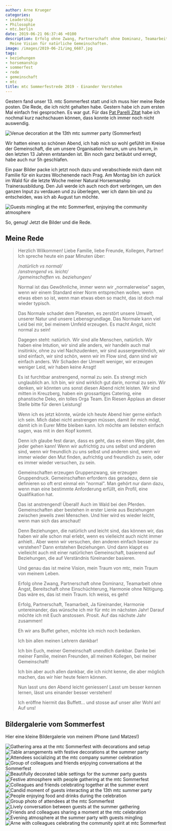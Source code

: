 ```yaml
---
author: Arne Krueger
categories:
- Leadership
- Philosophie
- mtc.berlin
date: 2019-06-21 06:37:46 +0100
description: Erfolg ohne Zwang, Partnerschaft ohne Dominanz, Teamarbeit ohne Angst.
  Meine Vision für natürliche Gemeinschaften.
image: /images/2019-06-21/img_6687.jpg
tags:
- beziehungen
- horsemanship
- sommerfest
- rede
- gemeinschaft
- mtc
title: mtc Sommerfestrede 2019 - Einander Verstehen
---
```



Gestern fand unser 13. mtc Sommerfest statt und ich muss hier meine Rede posten. Die Rede, die ich nicht gehalten habe. Gestern habe ich zum ersten Mal einfach frei gesprochen. Es war gut. Für das [Pat Parelli Zitat](https://pin.it/xgayifa4fb3afz) habe ich nochmal kurz nachschauen können, dass konnte ich immer noch nicht auswendig.

![Venue decoration at the 13th mtc summer party (Sommerfest)](/images/2019-06-21/img_6282.jpg)

Wir hatten einen so schönen Abend, ich hab mich so wohl gefühlt im Kreise der Gemeinschaft, die um unsere Organisation herum, um uns herum, in den letzten 13 Jahren entstanden ist. Bin noch ganz betäubt und erregt, habe auch nur 5h geschlafen.

Ein paar Bilder packe ich jetzt noch dazu und verabschiede mich dann mit Familie für ein kurzes Wochenende nach Prag. Am Montag bin ich zurück im Wald für die letzte Woche meiner Natural Horsemanship Trainerausbildung. Den Juli werde ich auch noch dort verbringen, um den ganzen Input zu verdauen und zu überlegen, wer ich dann bin und zu entscheiden, was ich ab August tun möchte.

![Guests mingling at the mtc Sommerfest, enjoying the community atmosphere](/images/2019-06-21/img_6675.jpg)

So, genug! Jetzt die Bilder und die Rede.

## Meine Rede

> Herzlich Wilkommen! Liebe Familie, liebe Freunde, Kollegen, Partner! Ich spreche heute ein paar Minuten über: 
> 
> */natürlich vs normal/*  
> */anstrengend vs. leicht/*  
> */gemeinschaften vs. beziehungen/*
> 
> Normal ist das Gewöhnliche, immer wenn wir „normalerweise" sagen, wenn wir einem Standard einer Norm entsprechen wollen, wenn etwas eben so ist, wenn man etwas eben so macht, das ist doch mal wieder typisch.
> 
> Das Normale schadet dem Planeten, es zerstört unsere Umwelt, unserer Natur und unsere Lebensgrundlage. Das Normale kann viel Leid bei mir, bei meinem Umfeld erzeugen. Es macht Angst, nicht normal zu sein!
> 
> Dagegen steht: natürlich. Wir sind alle Menschen, natürlich. Wir haben eine Intution, wir sind alle anders, wir handeln auch mal insitinkiv, ohne zu viel Nachzudenken, wir sind aussergewöhnlich, wir sind einfach, wir sind schön, wenn wir im Flow sind, dann sind wir einfach anders. Wir Schaden der Umwelt weniger, wir erzeugen weniger Leid, wir haben keine Ansgt!
> 
> Es ist furchtbar anstrengend, normal zu sein. Es strengt mich unglaublich an. Ich bin, wir sind wirklich gut darin, normal zu sein. Wir denken, wir könnten uns sonst diesen Abend nicht leisten. Wir sind mitten in Kreuzberg, haben ein grossartiges Catering, eine phanstische Deko, ein tolles Orga Team. Ein Riesen Applaus an dieser Stelle bitte für deren Leistung!
> 
> Wenn ich es jetzt könnte, würde ich heute Abend hier gerne einfach ich sein. Mich dabei nicht anstrengen müssen, damit ihr mich mögt, damit ich in Eurer Mitte bleiben kann. Ich möchte am liebsten einfach sagen, was mit in den Kopf kommt.
> 
> Denn ich glaube fest daran, dass es geht, das es einen Weg gibt, den jeder gehen kann! Wenn wir aufrichtig zu uns selbst und anderen sind, wenn wir freundlich zu uns selbst und anderen sind, wenn wir immer wieder den Mut finden, aufrichtig und freundlich zu sein, oder es immer wieder versuchen, zu sein.
> 
> Gemeinschaften erzeugen Gruppenzwang, sie erzeugen Gruppendruck. Gemeinschaften erfordern das geradezu, denn sie definieren so oft erst einmal ein "normal". Man gehört nur dann dazu, wenn man eine bestimmte Anforderung erfüllt, ein Profil, eine Qualifikation hat.
> 
> Das ist anstrengend! Überall! Auch im Wald bei den Pferden. Gemeinschaften aber bestehen in erster Lienie aus Beziehungen zwischen jeweils zwei Menschen. Und hier wird es wieder leicht, wenn man sich das anschaut!
> 
> Denn Beziehungen, die natürlich und leicht sind, das können wir, das haben wir alle schon mal erlebt, wenn es vielleicht auch nicht immer anhielt.. Aber wenn wir versuchen, den anderen einfach besser zu verstehen? Dann entstehen Beziehungen. Und dann klappt es vielleicht auch mit einer natürlichen Gemeinschaft, basierend auf Beziehungen, die auf Verständnis füreinander basieren.
> 
> Und genau das ist meine Vision, mein Traum von mtc, mein Traum von meinem Leben.
> 
> Erfolg ohne Zwang, Partnerschaft ohne Dominanz, Teamarbeit ohne Angst, Bereitschaft ohne Einschüchterung, Harmonie ohne Nötigung. Das wäre es, das ist mein Traum. Ich weiss, es geht!
> 
> Erfolg, Partnerschaft, Teamarbeit, Ja füreinander, Harmonie untereinander, das wünsche ich mir für mtc im nächsten Jahr! Darauf möchte ich mit Euch anstossen. Prosit. Auf das nächste Jahr zusammen!
> 
> Eh wir ans Buffet gehen, möchte ich mich noch bedanken.
> 
> Ich bin allen meinen Lehrern dankbar!
> 
> Ich bin Euch, meiner Gemeinschaft unendlich dankbar. Danke bei meiner Familie, meinen Freunden, all meinen Kollegen, bei meiner Gemeinschaft!
> 
> Ich bin aber auch allen dankbar, die ich nicht kenne, die aber möglich machen, das wir hier heute feiern können.
> 
> Nun lasst uns den Abend leicht geniessen! Lasst um besser kennen lernen, lässt uns einander besser verstehen!
> 
> Ich eröffne hiermit das Buffett… und stosse auf unser aller Wohl an! Auf uns!

## Bildergalerie vom Sommerfest

Hier eine kleine Bildergalerie von meinem iPhone (und Matzes!)

![Gathering area at the mtc Sommerfest with decorations and setup](/images/2019-06-21/img_6293.jpg)
![Table arrangements with festive decorations at the summer party](/images/2019-06-21/img_6296.jpg)
![Attendees socializing at the mtc company summer celebration](/images/2019-06-21/img_6297.jpg)
![Group of colleagues and friends enjoying conversations at the Sommerfest](/images/2019-06-21/img_6299.jpg)
![Beautifully decorated table settings for the summer party guests](/images/2019-06-21/img_6300.jpg)
![Festive atmosphere with people gathering at the mtc Sommerfest](/images/2019-06-21/img_6301.jpg)
![Colleagues and friends celebrating together at the summer event](/images/2019-06-21/img_6302.jpg)
![Candid moment of guests interacting at the 13th mtc summer party](/images/2019-06-21/img_6305.jpg)
![People enjoying food and drinks during the celebration](/images/2019-06-21/img_6310.jpg)
![Group photo of attendees at the mtc Sommerfest](/images/2019-06-21/img_6311.jpg)
![Lively conversation between guests at the summer gathering](/images/2019-06-21/img_6314.jpg)
![Friends and colleagues sharing a moment at the mtc celebration](/images/2019-06-21/img_6315.jpg)
![Evening atmosphere at the summer party with guests mingling](/images/2019-06-21/img_6328.jpg)
![Arne with colleagues celebrating the community spirit at mtc Sommerfest](/images/2019-06-21/img_6687.jpg)